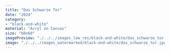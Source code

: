 ```yaml
---
title: "Das Schwarze Tor"
date: "2024"
category: 
- "black-and-white"
material: "Acryl on Canvas"
size: "60x60"
imagePreview: "./../../images_low_res/black-and-white/das_schwarze_tor.jpg"
image: "./../../images_watermarked/black-and-white/das_schwarze_tor.jpg"
---
```

